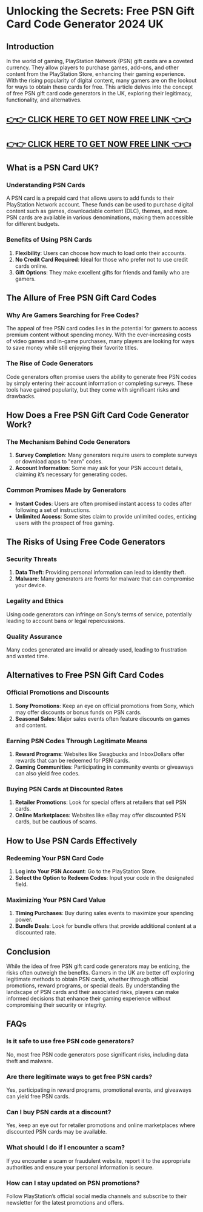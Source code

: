 # Unlocking the Secrets: Free PSN Gift Card Code Generator 2024 UK

## Introduction

In the world of gaming, PlayStation Network (PSN) gift cards are a coveted currency. They allow players to purchase games, add-ons, and other content from the PlayStation Store, enhancing their gaming experience. With the rising popularity of digital content, many gamers are on the lookout for ways to obtain these cards for free. This article delves into the concept of free PSN gift card code generators in the UK, exploring their legitimacy, functionality, and alternatives.

[👉👉 CLICK HERE TO GET NOW FREE LINK 👈👈](https://todaylink.site/freegiftcard/)
-
[👉👉 CLICK HERE TO GET NOW FREE LINK 👈👈](https://todaylink.site/freegiftcard/)
-
## What is a PSN Card UK?

### Understanding PSN Cards

A PSN card is a prepaid card that allows users to add funds to their PlayStation Network account. These funds can be used to purchase digital content such as games, downloadable content (DLC), themes, and more. PSN cards are available in various denominations, making them accessible for different budgets.

### Benefits of Using PSN Cards

1. **Flexibility**: Users can choose how much to load onto their accounts.
2. **No Credit Card Required**: Ideal for those who prefer not to use credit cards online.
3. **Gift Options**: They make excellent gifts for friends and family who are gamers.

## The Allure of Free PSN Gift Card Codes

### Why Are Gamers Searching for Free Codes?

The appeal of free PSN card codes lies in the potential for gamers to access premium content without spending money. With the ever-increasing costs of video games and in-game purchases, many players are looking for ways to save money while still enjoying their favorite titles.

### The Rise of Code Generators

Code generators often promise users the ability to generate free PSN codes by simply entering their account information or completing surveys. These tools have gained popularity, but they come with significant risks and drawbacks.

## How Does a Free PSN Gift Card Code Generator Work?

### The Mechanism Behind Code Generators

1. **Survey Completion**: Many generators require users to complete surveys or download apps to "earn" codes.
2. **Account Information**: Some may ask for your PSN account details, claiming it’s necessary for generating codes.

### Common Promises Made by Generators

- **Instant Codes**: Users are often promised instant access to codes after following a set of instructions.
- **Unlimited Access**: Some sites claim to provide unlimited codes, enticing users with the prospect of free gaming.

## The Risks of Using Free Code Generators

### Security Threats

1. **Data Theft**: Providing personal information can lead to identity theft.
2. **Malware**: Many generators are fronts for malware that can compromise your device.

### Legality and Ethics

Using code generators can infringe on Sony’s terms of service, potentially leading to account bans or legal repercussions.

### Quality Assurance

Many codes generated are invalid or already used, leading to frustration and wasted time.

## Alternatives to Free PSN Gift Card Codes

### Official Promotions and Discounts

1. **Sony Promotions**: Keep an eye on official promotions from Sony, which may offer discounts or bonus funds on PSN cards.
2. **Seasonal Sales**: Major sales events often feature discounts on games and content.

### Earning PSN Codes Through Legitimate Means

1. **Reward Programs**: Websites like Swagbucks and InboxDollars offer rewards that can be redeemed for PSN cards.
2. **Gaming Communities**: Participating in community events or giveaways can also yield free codes.

### Buying PSN Cards at Discounted Rates

1. **Retailer Promotions**: Look for special offers at retailers that sell PSN cards.
2. **Online Marketplaces**: Websites like eBay may offer discounted PSN cards, but be cautious of scams.

## How to Use PSN Cards Effectively

### Redeeming Your PSN Card Code

1. **Log into Your PSN Account**: Go to the PlayStation Store.
2. **Select the Option to Redeem Codes**: Input your code in the designated field.

### Maximizing Your PSN Card Value

1. **Timing Purchases**: Buy during sales events to maximize your spending power.
2. **Bundle Deals**: Look for bundle offers that provide additional content at a discounted rate.

## Conclusion

While the idea of free PSN gift card code generators may be enticing, the risks often outweigh the benefits. Gamers in the UK are better off exploring legitimate methods to obtain PSN cards, whether through official promotions, reward programs, or special deals. By understanding the landscape of PSN cards and their associated risks, players can make informed decisions that enhance their gaming experience without compromising their security or integrity.

## FAQs

### Is it safe to use free PSN code generators?

No, most free PSN code generators pose significant risks, including data theft and malware.

### Are there legitimate ways to get free PSN cards?

Yes, participating in reward programs, promotional events, and giveaways can yield free PSN cards.

### Can I buy PSN cards at a discount?

Yes, keep an eye out for retailer promotions and online marketplaces where discounted PSN cards may be available.

### What should I do if I encounter a scam?

If you encounter a scam or fraudulent website, report it to the appropriate authorities and ensure your personal information is secure.

### How can I stay updated on PSN promotions?

Follow PlayStation’s official social media channels and subscribe to their newsletter for the latest promotions and offers.
